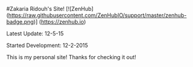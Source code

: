 #Zakaria Ridouh's Site! [![ZenHub] (https://raw.githubusercontent.com/ZenHubIO/support/master/zenhub-badge.png)] (https://zenhub.io)

Latest Update: 12-5-15

Started Development: 12-2-2015

This is my personal site! Thanks for checking it out!
